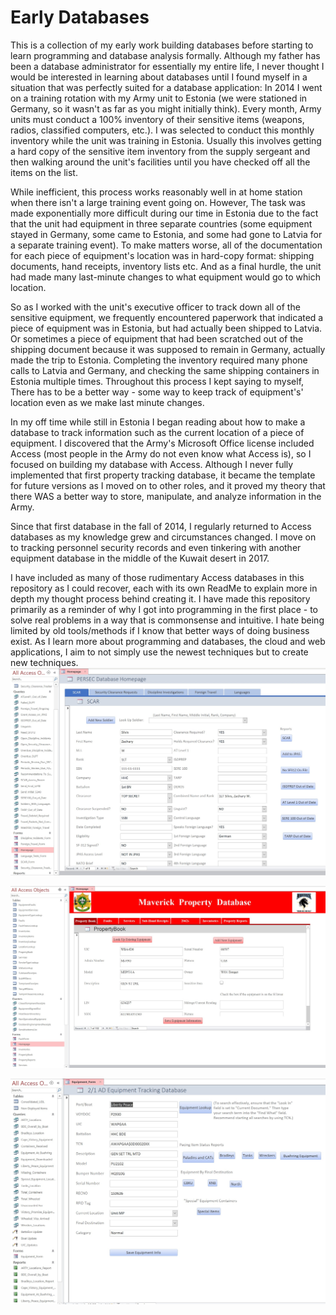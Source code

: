 # Early Databases
  This is a collection of my early work building databases before starting to learn programming and database analysis formally. Although my father has been a database administrator for essentially my entire life, I never thought I would be interested in learning about databases until I found myself in a situation that was perfectly suited for a database application:
  In 2014 I went on a training rotation with my Army unit to Estonia (we were stationed in Germany, so it wasn't as far as you might initially think). Every month, Army units must conduct a 100% inventory of their sensitive items (weapons, radios, classified computers, etc.). I was selected to conduct this monthly inventory while the unit was training in Estonia. Usually this involves getting a hard copy of the sensitive item inventory from the supply sergeant and then walking around the unit's facilities until you have checked off all the items on the list.
  
   While inefficient, this process works reasonably well in at home station when there isn't a large training event going on. However, The task was made exponentially more difficult during our time in Estonia due to the fact that the unit had equipment in three separate countries (some equipment stayed in Germany, some came to Estonia, and  some had gone to Latvia for a separate training event). To make matters worse, all of the documentation for each piece of equipment's location was in hard-copy format: shipping documents, hand receipts, inventory lists etc. And as a final hurdle, the unit had made many last-minute changes to what equipment would go to which location. 
   
   So as I worked with the unit's executive officer to track down all of the sensitive equipment, we frequently encountered paperwork that indicated a piece of equipment was in Estonia, but had actually been shipped to Latvia. Or sometimes a piece of equipment that had been scratched out of the shipping document because it was supposed to remain in Germany, actually made the trip to Estonia. Completing the inventory required many phone calls to Latvia and Germany, and checking the same shipping containers in Estonia multiple times. Throughout this process I kept saying to myself, There has to be a better way - some way to keep track of equipment's' location even as we make last minute changes.
   
   In my off time while still in Estonia I began reading about how to make a database to track information such as the current location of a piece of equipment. I discovered that the Army's Microsoft Office license included Access (most people in the Army do not even know what Access is), so I focused on building my database with Access. Although I never fully implemented that first property tracking database, it became the template for future versions as I moved on to other roles, and it proved my theory that there WAS a better way to store, manipulate, and analyze information in the Army. 
   
   Since that first database in the fall of 2014, I regularly returned to Access databases as my knowledge grew and circumstances changed. I move on to tracking personnel security records and even tinkering with another equipment database in the middle of the Kuwait desert in 2017. 
   
   I have included as many of those rudimentary Access databases in this repository as I could recover, each with its own ReadMe to explain more in depth my thought process behind creating it. I have made this repository primarily as a reminder of why I got into programming in the first place - to solve real problems in a way that is commonsense and intuitive. I hate being limited by old tools/methods if I know that better ways of doing business exist. As I learn more about programming and databases, the cloud and web applications, I aim to not simply use the newest techniques but to create new techniques. 
   ![Personnel Security Management Database](https://github.com/Bandit254/Early_Databases/blob/master/1-37%20AR%20PERSEC%20Database/1-37%20AR%20PERSEC%20Database%20Screenshot.jpg)

![Equipment Tracking Database](https://github.com/Bandit254/Early_Databases/blob/master/MICO%20Property%20Database/MICO%20Equipment%20Database%20Screenshot.jpg)

![Deployment Equipment Database](https://github.com/Bandit254/Early_Databases/blob/master/Deployment%20Equipment%20Tracking%20Database/Deployment%20Equipment%20Database%20Screenshot.jpg)
<!--stackedit_data:
eyJoaXN0b3J5IjpbNzk2NTc3MDQzLC0xNDEzMDQyMzQ3XX0=
-->